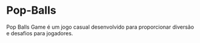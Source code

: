 # Pop-Balls
Pop Balls Game é um jogo casual desenvolvido para proporcionar diversão e desafios para jogadores.
